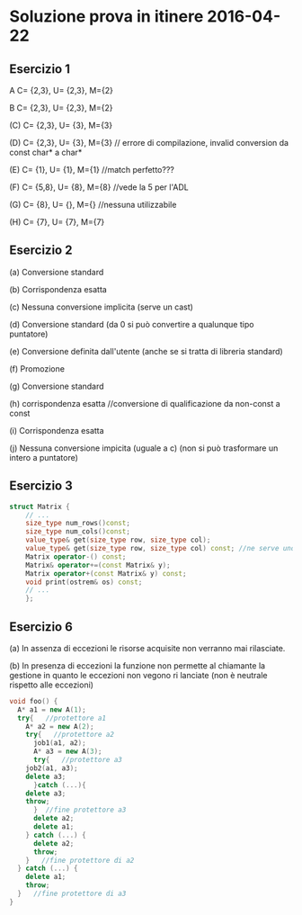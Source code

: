 # Soluzione prova in itinere 2016-04-22

## Esercizio 1

A
C= {2,3}, U= {2,3}, M={2}

B
C= {2,3}, U= {2,3}, M={2}

(C)
C= {2,3}, U= {3}, M={3}

(D)
C= {2,3}, U= {3}, M={3} // errore di compilazione, invalid conversion da const char* a char*

(E)
C= {1}, U= {1}, M={1} //match perfetto???

(F)
C= {5,8}, U= {8}, M={8}  //vede la 5 per l'ADL

(G)
C= {8}, U= {}, M={}  //nessuna utilizzabile

(H)
C= {7}, U= {7}, M={7}

## Esercizio 2

(a) Conversione standard

(b) Corrispondenza  esatta

(c) Nessuna conversione implicita (serve un cast)

(d) Conversione standard (da 0 si può convertire a qualunque tipo puntatore)

(e) Conversione definita dall'utente (anche se si tratta di libreria standard)

(f) Promozione

(g) Conversione standard

(h) corrispondenza esatta //conversione di qualificazione da non-const a const

(i) Corrispondenza esatta

(j) Nessuna conversione impicita (uguale a c) (non si può trasformare un intero a puntatore)

## Esercizio 3

```c++
struct Matrix { 
	// ... 
	size_type num_rows()const; 
	size_type num_cols()const; 
	value_type& get(size_type row, size_type col); 
	value_type& get(size_type row, size_type col) const; //ne serve uno che consente la modifica e uno const
	Matrix operator-() const; 
	Matrix& operator+=(const Matrix& y); 
	Matrix operator+(const Matrix& y) const; 
	void print(ostrem& os) const; 
	// ... 
	};
```

## Esercizio 6

(a) In assenza di eccezioni le risorse acquisite non verranno mai rilasciate.

(b) In presenza di eccezioni la funzione non permette al chiamante la gestione
in quanto le eccezioni non vegono ri lanciate (non è neutrale rispetto alle eccezioni)

```c++
void foo() { 
  A* a1 = new A(1); 
  try{   //protettore a1
    A* a2 = new A(2); 
    try{   //protettore a2
      job1(a1, a2);
      A* a3 = new A(3);
      try{   //protettore a3
	job2(a1, a3); 	
	delete a3;
      }catch (...){
	delete a3;
	throw;
      }  //fine protettore a3
      delete a2; 
      delete a1;
    } catch (...) {
      delete a2;
      throw;
    }   //fine protettore di a2
  } catch (...) {
    delete a1;
    throw;
  }   //fine protettore di a3
}
```